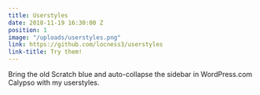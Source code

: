 ```yaml
---
title: Userstyles
date: 2018-11-19 16:30:00 Z
position: 1
image: "/uploads/userstyles.png"
link: https://github.com/locness3/userstyles
link-title: Try them!
---
```


Bring the old Scratch blue and auto-collapse the sidebar in WordPress.com Calypso with my userstyles.
